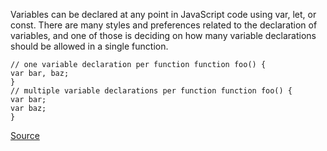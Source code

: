 Variables can be declared at any point in JavaScript code using var, let, or const. There are many styles and preferences related to the declaration of variables, and one of those is deciding on how many variable declarations should be allowed in a single function.

```
// one variable declaration per function function foo() {
var bar, baz;
}
// multiple variable declarations per function function foo() {
var bar;
var baz;
}

```

[Source](http://eslint.org/docs/rules/one-var)
